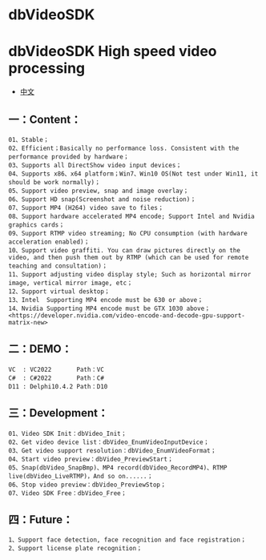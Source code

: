 dbVideoSDK
=============

# dbVideoSDK High speed video processing

- [中文](readmeCN.md)

## 一：Content：
	01、Stable；
	02、Efficient；Basically no performance loss. Consistent with the performance provided by hardware；
	03、Supports all DirectShow video input devices；
	04、Supports x86、x64 platform；Win7、Win10 OS(Not test under Win11, it should be work normally)；
	05、Support video preview, snap and image overlay；
	06、Support HD snap(Screenshot and noise reduction)；
	07、Support MP4 (H264) video save to files；
	08、Support hardware accelerated MP4 encode; Support Intel and Nvidia graphics cards；
	09、Support RTMP video streaming; No CPU consumption (with hardware acceleration enabled)；
	10、Support video graffiti. You can draw pictures directly on the video, and then push them out by RTMP (which can be used for remote teaching and consultation)；
	11、Support adjusting video display style; Such as horizontal mirror image, vertical mirror image, etc；
	12、Support virtual desktop；
	13、Intel  Supporting MP4 encode must be 630 or above；
	14、Nvidia Supporting MP4 encode must be GTX 1030 above；
	<https://developer.nvidia.com/video-encode-and-decode-gpu-support-matrix-new>

## 二：DEMO：
	VC  : VC2022       Path：VC
	C#  : C#2022       Path：C#
	D11 : Delphi10.4.2 Path：D10

## 三：Development：
	01、Video SDK Init：dbVideo_Init；
	02、Get video device list：dbVideo_EnumVideoInputDevice；
	03、Get video support resolution：dbVideo_EnumVideoFormat；
	04、Start video preview：dbVideo_PreviewStart；
	05、Snap(dbVideo_SnapBmp)、MP4 record(dbVideo_RecordMP4)、RTMP live(dbVideo_LiveRTMP)，And so on......；
	06、Stop video preview：dbVideo_PreviewStop；
	07、Video SDK Free：dbVideo_Free；

## 四：Future：
	1、Support face detection, face recognition and face registration；
	2、Support license plate recognition；
